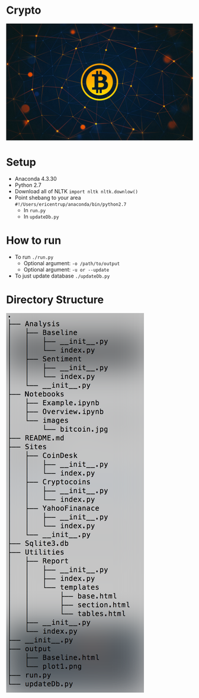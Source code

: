# Crypto

![](Notebooks/images/bitcoin.jpg)

# Setup
- Anaconda 4.3.30
- Python 2.7
- Download all of NLTK `import nltk nltk.downlow()`
- Point shebang to your area `#!/Users/ericentrup/anaconda/bin/python2.7`
  - In `run.py`
  - In `updateDb.py`


# How to run
- To run `./run.py`
  - Optional argument: `-o /path/to/output`
  - Optional argument: `-u or --update`
- To just update database `./updateDb.py`



# Directory Structure
![](Notebooks/images/directroyTree.png)

